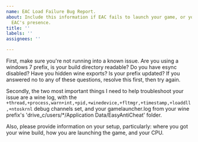 ```yaml
---
name: EAC Load Failure Bug Report.
about: Include this information if EAC fails to launch your game, or your game doesn't   accept
  EAC's presence.
title: ''
labels: ''
assignees: ''

---
```


First, make sure you're not running into a known issue.  Are you using a windows 7 prefix, is your build directory readable?  Do you have esync disabled?  Have you hidden wine exports?  Is your prefix updated?  If you answered no to any of these questions, resolve this first, then try again.

Secondly, the two most important things I need to help troubleshoot your issue are a wine log, with the `+thread,+process,warn+int,+pid,+winedevice,+fltmgr,+timestamp,+loaddll,+ntoskrnl` debug channels set, and your gamelauncher.log from your wine prefix's 'drive_c/users/*/Application Data/EasyAntiCheat' folder.

Also, please provide information on your setup, particularly:  where you got your wine build, how you are launching the game, and your CPU.
